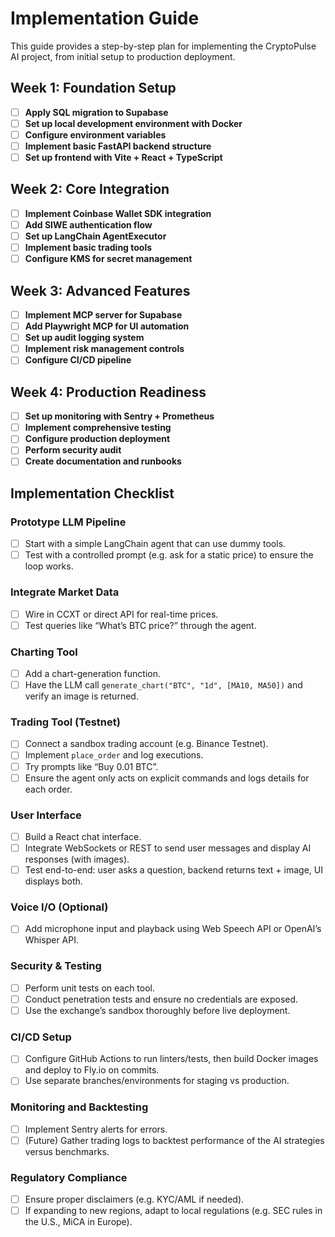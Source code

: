 # Implementation Guide

This guide provides a step-by-step plan for implementing the CryptoPulse AI project, from initial setup to production deployment.

## Week 1: Foundation Setup

*   [ ] **Apply SQL migration to Supabase**
*   [ ] **Set up local development environment with Docker**
*   [ ] **Configure environment variables**
*   [ ] **Implement basic FastAPI backend structure**
*   [ ] **Set up frontend with Vite + React + TypeScript**

## Week 2: Core Integration

*   [ ] **Implement Coinbase Wallet SDK integration**
*   [ ] **Add SIWE authentication flow**
*   [ ] **Set up LangChain AgentExecutor**
*   [ ] **Implement basic trading tools**
*   [ ] **Configure KMS for secret management**

## Week 3: Advanced Features

*   [ ] **Implement MCP server for Supabase**
*   [ ] **Add Playwright MCP for UI automation**
*   [ ] **Set up audit logging system**
*   [ ] **Implement risk management controls**
*   [ ] **Configure CI/CD pipeline**

## Week 4: Production Readiness

*   [ ] **Set up monitoring with Sentry + Prometheus**
*   [ ] **Implement comprehensive testing**
*   [ ] **Configure production deployment**
*   [ ] **Perform security audit**
*   [ ] **Create documentation and runbooks**

## Implementation Checklist

### Prototype LLM Pipeline

*   [ ] Start with a simple LangChain agent that can use dummy tools.
*   [ ] Test with a controlled prompt (e.g. ask for a static price) to ensure the loop works.

### Integrate Market Data

*   [ ] Wire in CCXT or direct API for real-time prices.
*   [ ] Test queries like “What’s BTC price?” through the agent.

### Charting Tool

*   [ ] Add a chart-generation function.
*   [ ] Have the LLM call `generate_chart("BTC", "1d", [MA10, MA50])` and verify an image is returned.

### Trading Tool (Testnet)

*   [ ] Connect a sandbox trading account (e.g. Binance Testnet).
*   [ ] Implement `place_order` and log executions.
*   [ ] Try prompts like “Buy 0.01 BTC”.
*   [ ] Ensure the agent only acts on explicit commands and logs details for each order.

### User Interface

*   [ ] Build a React chat interface.
*   [ ] Integrate WebSockets or REST to send user messages and display AI responses (with images).
*   [ ] Test end-to-end: user asks a question, backend returns text + image, UI displays both.

### Voice I/O (Optional)

*   [ ] Add microphone input and playback using Web Speech API or OpenAI’s Whisper API.

### Security & Testing

*   [ ] Perform unit tests on each tool.
*   [ ] Conduct penetration tests and ensure no credentials are exposed.
*   [ ] Use the exchange’s sandbox thoroughly before live deployment.

### CI/CD Setup

*   [ ] Configure GitHub Actions to run linters/tests, then build Docker images and deploy to Fly.io on commits.
*   [ ] Use separate branches/environments for staging vs production.

### Monitoring and Backtesting

*   [ ] Implement Sentry alerts for errors.
*   [ ] (Future) Gather trading logs to backtest performance of the AI strategies versus benchmarks.

### Regulatory Compliance

*   [ ] Ensure proper disclaimers (e.g. KYC/AML if needed).
*   [ ] If expanding to new regions, adapt to local regulations (e.g. SEC rules in the U.S., MiCA in Europe).
